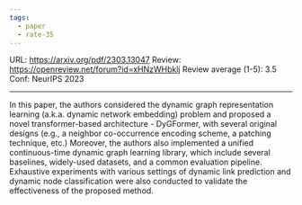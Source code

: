 ```yaml
---
tags:
  - paper
  - rate-35
---
```

URL: https://arxiv.org/pdf/2303.13047
Review: https://openreview.net/forum?id=xHNzWHbklj
Review average (1-5): 3.5
Conf: NeurIPS 2023

---

In this paper, the authors considered the dynamic graph representation learning (a.k.a. dynamic network embedding) problem and proposed a novel transformer-based architecture - DyGFormer, with several original designs (e.g., a neighbor co-occurrence encoding scheme, a patching technique, etc.) Moreover, the authors also implemented a unified continuous-time dynamic graph learning library, which include several baselines, widely-used datasets, and a common evaluation pipeline. Exhaustive experiments with various settings of dynamic link prediction and dynamic node classification were also conducted to validate the effectiveness of the proposed method.